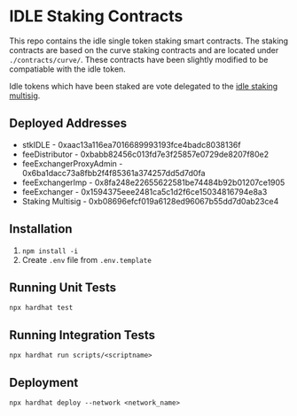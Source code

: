 # IDLE Staking Contracts

This repo contains the idle single token staking smart contracts. The staking contracts are based on the curve staking contracts and are located under `./contracts/curve/`. These contracts have been slightly modified to be compatiable with the idle token.

Idle tokens which have been staked are vote delegated to the [idle staking multisig](https://gnosis-safe.io/app/#/safes/0xb08696Efcf019A6128ED96067b55dD7D0aB23CE4/balances).

## Deployed Addresses
- stkIDLE - 0xaac13a116ea7016689993193fce4badc8038136f
- feeDistributor - 0xbabb82456c013fd7e3f25857e0729de8207f80e2
- feeExchangerProxyAdmin - 0x6ba1dacc73a8fbb2f4f85361a374257dd5d7d0fa
- feeExchangerImp - 0x8fa248e22655622581be74484b92b01207ce1905
- feeExchanger - 0x1594375eee2481ca5c1d2f6ce15034816794e8a3
- Staking Multisig - 0xb08696efcf019a6128ed96067b55dd7d0ab23ce4

## Installation
1. `npm install -i`
2. Create `.env` file from `.env.template`

## Running Unit Tests
`npx hardhat test`


## Running Integration Tests
`npx hardhat run scripts/<scriptname>`

## Deployment
`npx hardhat deploy --network <network_name>`
